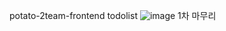 potato-2team-frontend todolist
![image](https://user-images.githubusercontent.com/50102538/153716723-83a21ea0-5c25-4d7d-b307-5b654441300d.png)
1차 마무리
